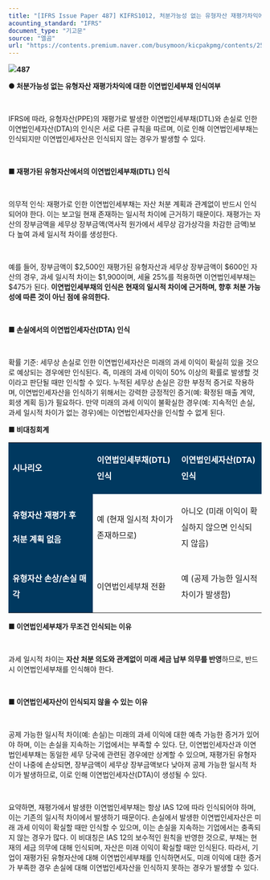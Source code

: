 ```yaml
---
title: "[IFRS Issue Paper 487] KIFRS1012, 처분가능성 없는 유형자산 재평가차익에 대한 이연법인세부채 인식여부"
acounting_standard: "IFRS"
document_type: "기고문"
source: "엘곰"
url: "https://contents.premium.naver.com/busymoon/kicpakpmg/contents/250320172501037tx"
---
```

![](https://n2.news.naver.com/l.gif?type=content)**487**

**● 처분가능성 없는 유형자산 재평가차익에 대한 이연법인세부채 인식여부**

​

IFRS에 따라, 유형자산(PPE)의 재평가로 발생한 이연법인세부채(DTL)와 손실로 인한 이연법인세자산(DTA)의 인식은 서로 다른 규칙을 따르며, 이로 인해 이연법인세부채는 인식되지만 이연법인세자산은 인식되지 않는 경우가 발생할 수 있다.

​

**■ 재평가된 유형자산에서의 이연법인세부채(DTL) 인식**

**​**

의무적 인식: 재평가로 인한 이연법인세부채는 자산 처분 계획과 관계없이 반드시 인식되어야 한다. 이는 보고일 현재 존재하는 일시적 차이에 근거하기 때문이다. 재평가는 자산의 장부금액을 세무상 장부금액(역사적 원가에서 세무상 감가상각을 차감한 금액)보다 높여 과세 일시적 차이를 생성한다.

​

예를 들어, 장부금액이 $2,500인 재평가된 유형자산과 세무상 장부금액이 $600인 자산의 경우, 과세 일시적 차이는 $1,900이며, 세율 25%를 적용하면 이연법인세부채는 $475가 된다. **이연법인세부채의 인식은 현재의 일시적 차이에 근거하며, 향후 처분 가능성에 따른 것이 아닌 점에 유의한다.**

​

**■ 손실에서의 이연법인세자산(DTA) 인식**

**​**

확률 기준: 세무상 손실로 인한 이연법인세자산은 미래의 과세 이익이 확실히 있을 것으로 예상되는 경우에만 인식된다. 즉, 미래의 과세 이익이 50% 이상의 확률로 발생할 것이라고 판단될 때만 인식할 수 있다. 누적된 세무상 손실은 강한 부정적 증거로 작용하며, 이연법인세자산을 인식하기 위해서는 강력한 긍정적인 증거(예: 확정된 매출 계약, 회생 계획 등)가 필요하다. 만약 미래의 과세 이익이 불확실한 경우(예: 지속적인 손실, 과세 일시적 차이가 없는 경우)에는 이연법인세자산을 인식할 수 없게 된다.

**■ 비대칭회계**

<table style=""><tbody><tr><td colspan="1" rowspan="1" style="width: 33.33%; height: 40.0px;  background-color: #003960;"><div><p style="line-height:2.0;"><span style="color:#ffffff;"><b>시나리오</b></span></p></div></td><td colspan="1" rowspan="1" style="width: 33.33%; height: 40.0px;  background-color: #003960;"><div><p style="line-height:2.0;"><span style="color:#ffffff;"><b>이연법인세부채(DTL) 인식</b></span></p></div></td><td colspan="1" rowspan="1" style="width: 33.33%; height: 40.0px;  background-color: #003960;"><div><p style="line-height:2.0;"><span style="color:#ffffff;"><b>이연법인세자산(DTA) 인식</b></span></p></div></td></tr><tr><td colspan="1" rowspan="1" style="width: 33.33%; height: 40.0px;  background-color: #003960;"><div><p style="line-height:2.0;"><span style="color:#ffffff;"><b>유형자산 재평가 후</b></span></p></div><div><p style="line-height:2.0;"><span style="color:#ffffff;"><b>처분 계획 없음</b></span></p></div></td><td colspan="1" rowspan="1" style="width: 33.33%; height: 40.0px;  "><div><p style="line-height:2.0;"><span style="">예 (현재 일시적 차이가 존재하므로)</span></p></div></td><td colspan="1" rowspan="1" style="width: 33.33%; height: 40.0px;  "><div><p style="line-height:2.0;"><span style="">아니오 (미래 이익이 확실하지 않으면 인식되지 않음)</span></p></div></td></tr><tr><td colspan="1" rowspan="1" style="width: 33.33%; height: 40.0px;  background-color: #003960;"><div><p style="line-height:2.0;"><span style="color:#ffffff;"><b>유형자산 손상/손실 매각</b></span></p></div></td><td colspan="1" rowspan="1" style="width: 33.33%; height: 40.0px;  "><div><p style="line-height:2.0;"><span style="">이연법인세부채 전환</span></p></div></td><td colspan="1" rowspan="1" style="width: 33.33%; height: 40.0px;  "><div><p style="line-height:2.0;"><span style="">예 (공제 가능한 일시적 차이가 발생함)</span></p></div></td></tr></tbody></table>

**■ 이연법인세부채가 무조건 인식되는 이유**

**​**

과세 일시적 차이는 **자산 처분 의도와 관계없이 미래 세금 납부 의무를 반영**하므로, 반드시 이연법인세부채를 인식해야 한다.

​

**■ 이연법인세자산이 인식되지 않을 수 있는 이유**

​

공제 가능한 일시적 차이(예: 손실)는 미래의 과세 이익에 대한 예측 가능한 증거가 있어야 하며, 이는 손실을 지속하는 기업에서는 부족할 수 있다. 단, 이연법인세자산과 이연법인세부채는 동일한 세무 당국에 관련된 경우에만 상계할 수 있으며, 재평가된 유형자산이 나중에 손상되면, 장부금액이 세무상 장부금액보다 낮아져 공제 가능한 일시적 차이가 발생하므로, 이로 인해 이연법인세자산(DTA)이 생성될 수 있다.

​

요약하면, 재평가에서 발생한 이연법인세부채는 항상 IAS 12에 따라 인식되어야 하며, 이는 기존의 일시적 차이에서 발생하기 때문이다. 손실에서 발생한 이연법인세자산은 미래 과세 이익이 확실할 때만 인식할 수 있으며, 이는 손실을 지속하는 기업에서는 충족되지 않는 경우가 많다. 이 비대칭은 IAS 12의 보수적인 원칙을 반영한 것으로, 부채는 현재의 세금 의무에 대해 인식되며, 자산은 미래 이익이 확실할 때만 인식된다. 따라서, 기업이 재평가된 유형자산에 대해 이연법인세부채를 인식하면서도, 미래 이익에 대한 증거가 부족한 경우 손실에 대해 이연법인세자산을 인식하지 못하는 경우가 발생할 수 있다.